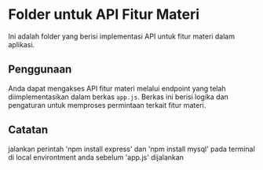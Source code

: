 # Folder untuk API Fitur Materi

Ini adalah folder yang berisi implementasi API untuk fitur materi dalam aplikasi.

## Penggunaan

Anda dapat mengakses API fitur materi melalui endpoint yang telah diimplementasikan dalam berkas `app.js`. Berkas ini berisi logika dan pengaturan untuk memproses permintaan terkait fitur materi.

## Catatan

jalankan perintah 'npm install express' dan 'npm install mysql' pada terminal di local environtment anda sebelum 'app.js' dijalankan
